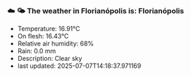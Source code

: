 ### ☁️ 🌤️  The weather in Florianópolis is: Florianópolis

- Temperature: 16.91°C
- On flesh: 16.43°C
- Relative air humidity: 68%
- Rain: 0.0 mm
- Description: Clear sky
- last updated: 2025-07-07T14:18:37.971169
